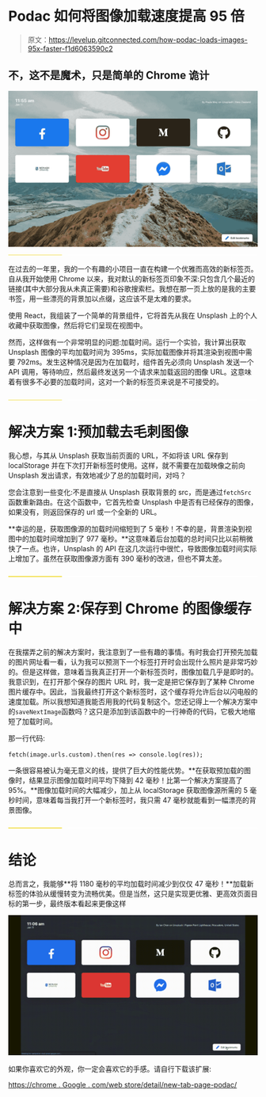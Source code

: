 # Podac 如何将图像加载速度提高 95 倍

> 原文：<https://levelup.gitconnected.com/how-podac-loads-images-95x-faster-f1d6063590c2>

## 不，这不是魔术，只是简单的 Chrome 诡计

![](img/50e33664d70eb66f98592b970f9ec63c.png)![](img/2d67de733d70d9e96c286345d92d1915.png)

在过去的一年里，我的一个有趣的小项目一直在构建一个优雅而高效的新标签页。自从我开始使用 Chrome 以来，我对默认的新标签页印象不深:只包含几个最近的链接(其中大部分我从未真正需要)和谷歌搜索栏。我想在那一页上放的是我的主要书签，用一些漂亮的背景加以点缀，这应该不是太难的要求。

使用 React，我组装了一个简单的背景组件，它将首先从我在 Unsplash 上的个人收藏中获取图像，然后将它们呈现在视图中。

然而，这样做有一个非常明显的问题:加载时间。运行一个实验，我计算出获取 Unsplash 图像的平均加载时间为 395ms，实际加载图像并将其渲染到视图中需要 792ms。发生这种情况是因为在加载时，组件首先必须向 Unsplash 发送一个 API 调用，等待响应，然后最终发送另一个请求来加载返回的图像 URL。这意味着有很多不必要的加载时间，这对一个新的标签页来说是不可接受的。

![](img/2d67de733d70d9e96c286345d92d1915.png)

# 解决方案 1:预加载去毛刺图像

我心想，与其从 Unsplash 获取当前页面的 URL，不如将该 URL 保存到 localStorage 并在下次打开新标签时使用。这样，就不需要在加载映像之前向 Unsplash 发出请求，有效地减少了总的加载时间，对吗？

您会注意到一些变化:不是直接从 Unsplash 获取背景的 src，而是通过`fetchSrc`函数重新路由。在这个函数中，它首先检查 Unsplash 中是否有已经保存的图像，如果没有，则返回保存的 url 或一个全新的 URL。

**幸运的是，获取图像源的加载时间缩短到了 5 毫秒！不幸的是，背景渲染到视图中的加载时间增加到了 977 毫秒。**这意味着后台加载的总时间只比以前稍微快了一点。也许，Unsplash 的 API 在这几次运行中很忙，导致图像加载时间实际上增加了。虽然在获取图像源方面有 390 毫秒的改进，但也不算太差。

![](img/2d67de733d70d9e96c286345d92d1915.png)

# 解决方案 2:保存到 Chrome 的图像缓存中

在我摆弄之前的解决方案时，我注意到了一些有趣的事情。有时我会打开预先加载的图片网址看一看，认为我可以预测下一个标签打开时会出现什么照片是非常巧妙的。但是这样做，意味着当我真正打开一个新标签页时，图像加载几乎是即时的。我意识到，在打开那个保存的图片 URL 时，我一定是把它保存到了某种 Chrome 图片缓存中。因此，当我最终打开这个新标签时，这个缓存将允许后台以闪电般的速度加载。所以我想知道我能否用我的代码复制这个。您还记得上一个解决方案中的`saveNextImage`函数吗？这只是添加到该函数中的一行神奇的代码，它极大地缩短了加载时间。

那一行代码:

`fetch(image.urls.custom).then(res => console.log(res));`

一条很容易被认为毫无意义的线，提供了巨大的性能优势。**在获取预加载的图像时，结果显示图像加载时间平均下降到 42 毫秒！比第一个解决方案提高了 95%。**图像加载时间的大幅减少，加上从 localStorage 获取图像源所需的 5 毫秒时间，意味着每当我打开一个新标签时，我只需 47 毫秒就能看到一幅漂亮的背景图像。

![](img/2d67de733d70d9e96c286345d92d1915.png)

# 结论

总而言之，我能够**将 1180 毫秒的平均加载时间减少到仅仅 47 毫秒！**加载新标签的体验从缓慢转变为流畅优美。但是当然，这只是实现更优雅、更高效页面目标的第一步，最终版本看起来更像这样

![](img/6d9cb638d3ff60eff154be69beda1f5d.png)

如果你喜欢它的外观，你一定会喜欢它的手感。请自行下载该扩展:

[https://chrome . Google . com/web store/detail/new-tab-page-podac/](https://chrome.google.com/webstore/detail/new-tab-page-podac/nfonljoaendacefohigmllikiempdipg)